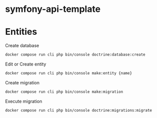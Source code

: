 # symfony-api-template


# Entities
Create database
```bash
docker compose run cli php bin/console doctrine:database:create
```

Edit or Create entity
```bash
docker compose run cli php bin/console make:entity {name}
```

Create migration
```bash
docker compose run cli php bin/console make:migration
```

Execute migration
```bash
docker compose run cli php bin/console doctrine:migrations:migrate
```